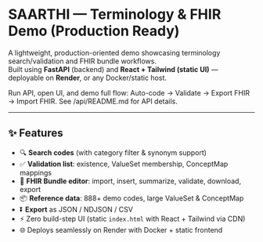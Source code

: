 # SAARTHI — Terminology & FHIR Demo (Production Ready)

A lightweight, production-oriented demo showcasing terminology search/validation and FHIR bundle workflows.  
Built using **FastAPI** (backend) and **React + Tailwind (static UI)** — deployable on **Render**, or any Docker/static host.

Run API, open UI, and demo full flow: Auto-code → Validate → Export FHIR → Import FHIR.
See /api/README.md for API details.

---

## ✨ Features

- 🔍 **Search codes** (with category filter & synonym support)
- ✅ **Validation list**: existence, ValueSet membership, ConceptMap mappings
- 🧩 **FHIR Bundle editor**: import, insert, summarize, validate, download, export
- 📦 **Reference data**: 888+ demo codes, large ValueSet & ConceptMap
- ⏬ **Export** as JSON / NDJSON / CSV
- ⚡ Zero build-step UI (static `index.html` with React + Tailwind via CDN)
- 🌐 Deploys seamlessly on Render with Docker + static frontend